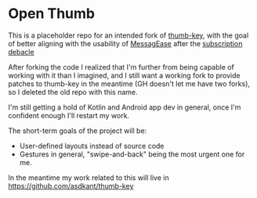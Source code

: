 # Open Thumb

This is a placeholder repo for an intended fork of [thumb-key](https://github.com/dessalines/thumb-key), with the goal of better aligning with the usability of [MessagEase](https://en.wikipedia.org/wiki/MessagEase) after the [subscription debacle](https://twitter.com/_ragingdawn/status/1753840734602686825)

After forking the code I realized that I'm further from being capable of working with it than I imagined, and I still want a working fork to provide patches to thumb-key in the meantime (GH doesn't let me have two forks), so I deleted the old repo with this name.

I'm still getting a hold of Kotlin and Android app dev in general, once I'm confident enough I'll restart my work.

The short-term goals of the project will be:
- User-defined layouts instead of source code
- Gestures in general, "swipe-and-back" being the most urgent one for me.

In the meantime my work related to this will live in https://github.com/asdkant/thumb-key
